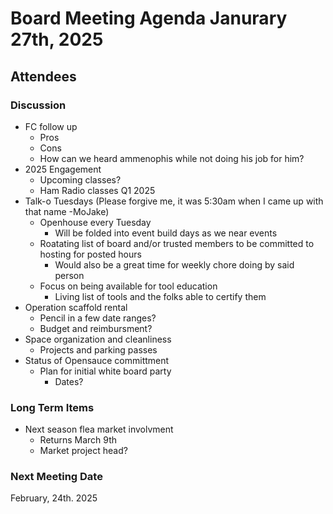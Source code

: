 
# Board Meeting Agenda Janurary 27th, 2025

## Attendees

### Discussion
- FC follow up
  - Pros
  - Cons
  - How can we heard ammenophis while not doing his job for him?
- 2025 Engagement
  - Upcoming classes?
  - Ham Radio classes Q1 2025
- Talk-o Tuesdays (Please forgive me, it was 5:30am when I came up with that name -MoJake)
  - Openhouse every Tuesday
    - Will be folded into event build days as we near events
  - Roatating list of board and/or trusted members to be committed to hosting for posted hours
    - Would also be a great time for weekly chore doing by said person
  - Focus on being available for tool education
    - Living list of tools and the folks able to certify them 
- Operation scaffold rental
  - Pencil in a few date ranges?
  - Budget and reimbursment?
- Space organization and cleanliness
  - Projects and parking passes 
- Status of Opensauce committment
    - Plan for initial white board party
      - Dates? 


### Long Term Items
- Next season flea market involvment
  - Returns March 9th
  - Market project head? 


### Next Meeting Date
February, 24th. 2025
